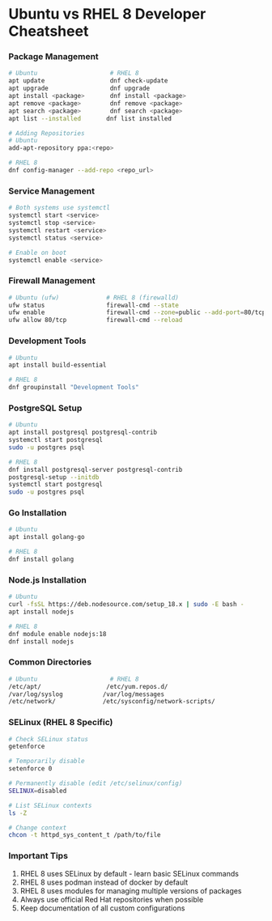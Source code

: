 # Ubuntu vs RHEL 8 Developer Cheatsheet

### Package Management
```bash
# Ubuntu                    # RHEL 8
apt update                  dnf check-update
apt upgrade                 dnf upgrade
apt install <package>       dnf install <package>
apt remove <package>        dnf remove <package>
apt search <package>        dnf search <package>
apt list --installed       dnf list installed

# Adding Repositories
# Ubuntu
add-apt-repository ppa:<repo>

# RHEL 8
dnf config-manager --add-repo <repo_url>
```

### Service Management
```bash
# Both systems use systemctl
systemctl start <service>
systemctl stop <service>
systemctl restart <service>
systemctl status <service>

# Enable on boot
systemctl enable <service>
```

### Firewall Management
```bash
# Ubuntu (ufw)             # RHEL 8 (firewalld)
ufw status                 firewall-cmd --state
ufw enable                 firewall-cmd --zone=public --add-port=80/tcp
ufw allow 80/tcp           firewall-cmd --reload
```

### Development Tools
```bash
# Ubuntu
apt install build-essential

# RHEL 8
dnf groupinstall "Development Tools"
```

### PostgreSQL Setup
```bash
# Ubuntu
apt install postgresql postgresql-contrib
systemctl start postgresql
sudo -u postgres psql

# RHEL 8
dnf install postgresql-server postgresql-contrib
postgresql-setup --initdb
systemctl start postgresql
sudo -u postgres psql
```

### Go Installation
```bash
# Ubuntu
apt install golang-go

# RHEL 8
dnf install golang
```

### Node.js Installation
```bash
# Ubuntu
curl -fsSL https://deb.nodesource.com/setup_18.x | sudo -E bash -
apt install nodejs

# RHEL 8
dnf module enable nodejs:18
dnf install nodejs
```

### Common Directories
```bash
# Ubuntu                    # RHEL 8
/etc/apt/                  /etc/yum.repos.d/
/var/log/syslog           /var/log/messages
/etc/network/             /etc/sysconfig/network-scripts/
```

### SELinux (RHEL 8 Specific)
```bash
# Check SELinux status
getenforce

# Temporarily disable
setenforce 0

# Permanently disable (edit /etc/selinux/config)
SELINUX=disabled

# List SELinux contexts
ls -Z

# Change context
chcon -t httpd_sys_content_t /path/to/file
```

### Important Tips
1. RHEL 8 uses SELinux by default - learn basic SELinux commands
2. RHEL 8 uses podman instead of docker by default
3. RHEL 8 uses modules for managing multiple versions of packages
4. Always use official Red Hat repositories when possible
5. Keep documentation of all custom configurations
